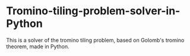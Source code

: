 # Tromino-tiling-problem-solver-in-Python
This is a solver of the tromino tiling problem, based on Golomb's tromino theorem, made in Python.
